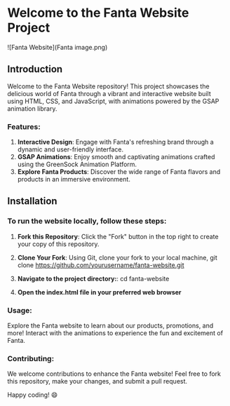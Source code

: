 # Welcome to the Fanta Website Project

![Fanta Website](Fanta image.png) 

## Introduction

Welcome to the Fanta Website repository! This project showcases the delicious world of Fanta through a vibrant and interactive website built using HTML, CSS, and JavaScript, with animations powered by the GSAP animation library.

### Features:

1. **Interactive Design**: Engage with Fanta's refreshing brand through a dynamic and user-friendly interface.
2. **GSAP Animations**: Enjoy smooth and captivating animations crafted using the GreenSock Animation Platform.
3. **Explore Fanta Products**: Discover the wide range of Fanta flavors and products in an immersive environment.

## Installation

### To run the website locally, follow these steps:

1. **Fork this Repository**: Click the "Fork" button in the top right to create your copy of this repository.

2. **Clone Your Fork**: Using Git, clone your fork to your local machine, git clone https://github.com/yourusername/fanta-website.git

3. **Navigate to the project directory:**: cd fanta-website

4. **Open the index.html file in your preferred web browser**

### Usage:
Explore the Fanta website to learn about our products, promotions, and more! Interact with the animations to experience the fun and excitement of Fanta.

### Contributing:
We welcome contributions to enhance the Fanta website! Feel free to fork this repository, make your changes, and submit a pull request.


Happy coding! 😄
